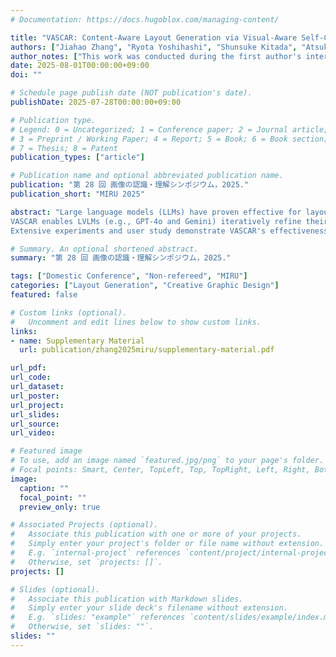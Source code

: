 ```yaml
---
# Documentation: https://docs.hugoblox.com/managing-content/

title: "VASCAR: Content-Aware Layout Generation via Visual-Aware Self-Correction"
authors: ["Jiahao Zhang", "Ryota Yoshihashi", "Shunsuke Kitada", "Atsuki Osanai", "Yuta Nakashima"]
author_notes: ["This work was conducted during the first author's internship at LY Corporation."]
date: 2025-08-01T00:00:00+09:00
doi: ""

# Schedule page publish date (NOT publication's date).
publishDate: 2025-07-28T00:00:00+09:00

# Publication type.
# Legend: 0 = Uncategorized; 1 = Conference paper; 2 = Journal article;
# 3 = Preprint / Working Paper; 4 = Report; 5 = Book; 6 = Book section;
# 7 = Thesis; 8 = Patent
publication_types: ["article"]

# Publication name and optional abbreviated publication name.
publication: "第 28 回 画像の認識・理解シンポジウム，2025."
publication_short: "MIRU 2025"

abstract: "Large language models (LLMs) have proven effective for layout generation due to their ability to produce structured description, such as HTML. In this paper, we argue that their limitation in visual understanding leads to insufficient performance in tasks requiring visual content, e.g., content-aware layout generation. Therefore, we explore whether large vision-language models (LVLMs) can be applied to content-aware layout generation and propose the training-free **V**isual-**A**ware **S**elf-**C**orrection L**A**yout Gene**R**ation (VASCAR), taking inspiration from the iterative revision of designers.
VASCAR enables LVLMs (e.g., GPT-4o and Gemini) iteratively refine their outputs with reference to layout rendered layout images.
Extensive experiments and user study demonstrate VASCAR's effectiveness and versatility, achieving state-of-the-art (SOTA) layout generation quality. "

# Summary. An optional shortened abstract.
summary: "第 28 回 画像の認識・理解シンポジウム，2025."

tags: ["Domestic Conference", "Non-refereed", "MIRU"]
categories: ["Layout Generation", "Creative Graphic Design"]
featured: false

# Custom links (optional).
#   Uncomment and edit lines below to show custom links.
links:
- name: Supplementary Material
  url: publication/zhang2025miru/supplementary-material.pdf

url_pdf:
url_code:
url_dataset:
url_poster:
url_project:
url_slides:
url_source:
url_video:

# Featured image
# To use, add an image named `featured.jpg/png` to your page's folder. 
# Focal points: Smart, Center, TopLeft, Top, TopRight, Left, Right, BottomLeft, Bottom, BottomRight.
image:
  caption: ""
  focal_point: ""
  preview_only: true

# Associated Projects (optional).
#   Associate this publication with one or more of your projects.
#   Simply enter your project's folder or file name without extension.
#   E.g. `internal-project` references `content/project/internal-project/index.md`.
#   Otherwise, set `projects: []`.
projects: []

# Slides (optional).
#   Associate this publication with Markdown slides.
#   Simply enter your slide deck's filename without extension.
#   E.g. `slides: "example"` references `content/slides/example/index.md`.
#   Otherwise, set `slides: ""`.
slides: ""
---
```

